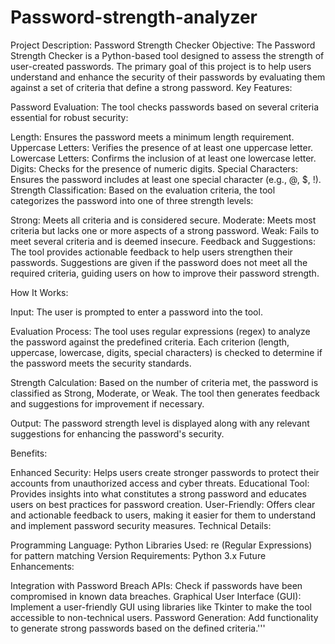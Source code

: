 # Password-strength-analyzer
Project Description: Password Strength Checker Objective: The Password Strength Checker is a Python-based tool designed to assess the strength of user-created passwords. The primary goal of this project is to help users understand and enhance the security of their passwords by evaluating them against a set of criteria that define a strong password.
Key Features:

Password Evaluation:
The tool checks passwords based on several criteria essential for robust security:

Length: Ensures the password meets a minimum length requirement.
Uppercase Letters: Verifies the presence of at least one uppercase letter.
Lowercase Letters: Confirms the inclusion of at least one lowercase letter.
Digits: Checks for the presence of numeric digits.
Special Characters: Ensures the password includes at least one special character (e.g., @, $, !).
Strength Classification:
Based on the evaluation criteria, the tool categorizes the password into one of three strength levels:

Strong: Meets all criteria and is considered secure.
Moderate: Meets most criteria but lacks one or more aspects of a strong password.
Weak: Fails to meet several criteria and is deemed insecure.
Feedback and Suggestions:
The tool provides actionable feedback to help users strengthen their passwords. Suggestions are given if the password does not meet all the required criteria, guiding users on how to improve their password strength.

How It Works:

Input:
The user is prompted to enter a password into the tool.

Evaluation Process:
The tool uses regular expressions (regex) to analyze the password against the predefined criteria. Each criterion (length, uppercase, lowercase, digits, special characters) is checked to determine if the password meets the security standards.

Strength Calculation:
Based on the number of criteria met, the password is classified as Strong, Moderate, or Weak. The tool then generates feedback and suggestions for improvement if necessary.

Output:
The password strength level is displayed along with any relevant suggestions for enhancing the password's security.

Benefits:

Enhanced Security: Helps users create stronger passwords to protect their accounts from unauthorized access and cyber threats.
Educational Tool: Provides insights into what constitutes a strong password and educates users on best practices for password creation.
User-Friendly: Offers clear and actionable feedback to users, making it easier for them to understand and implement password security measures.
Technical Details:

Programming Language: Python
Libraries Used: re (Regular Expressions) for pattern matching
Version Requirements: Python 3.x
Future Enhancements:

Integration with Password Breach APIs: Check if passwords have been compromised in known data breaches.
Graphical User Interface (GUI): Implement a user-friendly GUI using libraries like Tkinter to make the tool accessible to non-technical users.
Password Generation: Add functionality to generate strong passwords based on the defined criteria.'''
